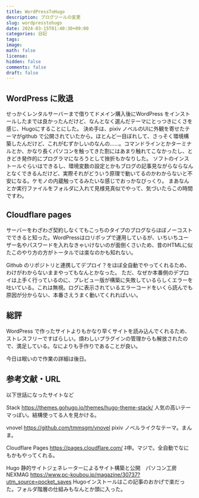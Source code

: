 ```yaml
---
title: WordPressToHugo
description: ブログツールの変更
slug: wordpresstohugo
date: 2024-03-15T01:40:30+09:00
categories: 日記
tags:
image:
math: false
license:
hidden: false
comments: false
draft: false
---
```


## WordPress に敗退

せっかくレンタルサーバーまで借りてドメイン購入後にWordPress をインストールしたまでは良かったんだけど、なんとなく選んだテーマにとっつきにくさを感じ、Hugoにすることにした。
決め手は、pixiv ノベルのUIに外観を寄せたテーマがgithub で公開されていたから。ほとんど一目ぼれして、さっそく環境構築したんだけど、これがむずかしいのなんの……。コマンドラインとかターミナルとか、かなり長くパソコンを触ってきた割にはあまり触れてこなかったし、ときどき発作的にプログラマになろうとして挫折もかなりした。
ソフトのインストールぐらいはできるし、環境変数の設定とかもブログの記事見ながらならなんとなくできるんだけど、実際それがどういう原理で動いてるのかわからないと不安になる。ケモノの内蔵触ってるみたいな感じでおっかなびっくり。
まあなんとか実行ファイルをフォルダに入れて見様見真似でやって、気づいたらこの時間ですわ。

## Cloudflare pages
サーバーをわざわざ契約しなくてもこっちのタイプのブログならほぼノーコストでできると知った。WordPressはロリポップで運用しているが、いちいちユーザー名やパスワードを入れなきゃいけないのが面倒くさいため、昔のHTMLに似たこのやり方の方がトータルでは楽なのかも知れない。

Github のリポジトリと連携してデプロイ？をほぼ全自動でやってくれるため、わけがわからないままやってもなんとかなった。
ただ、なぜか本番側のデプロイは上手く行っているのに、プレビュー版が構築に失敗しているらしくエラーを吐いている。これは無視。ログに表示されているエラーコードをいくら読んでも原因が分からない、本番さえうまく動いてくれればいい。

## 総評

WordPress で作ったサイトよりもかなり早くサイトを読み込んでくれるため、ストレスフリーですばらしい。煩わしいプラグインの管理からも解放されたので、満足している。なによりも手作りであることが良い。

今日は眠いので作業の詳細は後日。

## 参考文献・URL

以下世話になったサイトなど

Stack
https://themes.gohugo.io/themes/hugo-theme-stack/
人気の高いテーマっぽい。結構使ってる人を見かける。

vnovel
https://github.com/tmmsgm/vnovel
pixiv ノベルライクなテーマ。まんま。

Cloudflare Pages
https://pages.cloudflare.com/
ﾈ申。マジで。全自動でなにもかもやってくれる。

Hugo 静的サイトジェネレーターによるサイト構築と公開　パソコン工房NEXMAG
https://www.pc-koubou.jp/magazine/30737?utm_source=pocket_saves
Hugoインストールはこの記事のおかげで楽だった。フォルダ階層の仕組みもなんとか頭に入った。